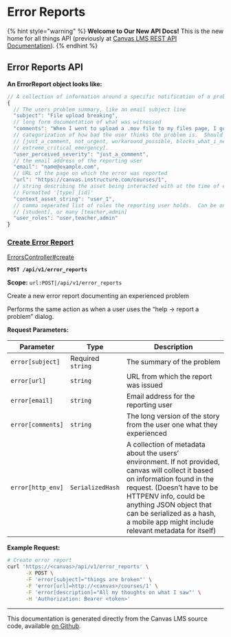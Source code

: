 # Error Reports

{% hint style="warning" %}
**Welcome to Our New API Docs!** This is the new home for all things API (previously at [Canvas LMS REST API Documentation](https://api.instructure.com)).
{% endhint %}

## Error Reports API

**An ErrorReport object looks like:**

```js
// A collection of information around a specific notification of a problem
{
  // The users problem summary, like an email subject line
  "subject": "File upload breaking",
  // long form documentation of what was witnessed
  "comments": "When I went to upload a .mov file to my files page, I got an error.  Retrying didn't help, other file types seem ok",
  // categorization of how bad the user thinks the problem is.  Should be one of
  // [just_a_comment, not_urgent, workaround_possible, blocks_what_i_need_to_do,
  // extreme_critical_emergency].
  "user_perceived_severity": "just_a_comment",
  // the email address of the reporting user
  "email": "name@example.com",
  // URL of the page on which the error was reported
  "url": "https://canvas.instructure.com/courses/1",
  // string describing the asset being interacted with at the time of error.
  // Formatted '[type]_[id]'
  "context_asset_string": "user_1",
  // comma seperated list of roles the reporting user holds.  Can be one
  // [student], or many [teacher,admin]
  "user_roles": "user,teacher,admin"
}
```

### [Create Error Report](#method.errors.create) <a href="#method.errors.create" id="method.errors.create"></a>

[ErrorsController#create](https://github.com/instructure/canvas-lms/blob/master/app/controllers/errors_controller.rb)

**`POST /api/v1/error_reports`**

**Scope:** `url:POST|/api/v1/error_reports`

Create a new error report documenting an experienced problem

Performs the same action as when a user uses the “help -> report a problem” dialog.

**Request Parameters:**

| Parameter         | Type              | Description                                                                                                                                                                                                                                                                                          |
| ----------------- | ----------------- | ---------------------------------------------------------------------------------------------------------------------------------------------------------------------------------------------------------------------------------------------------------------------------------------------------- |
| `error[subject]`  | Required `string` | The summary of the problem                                                                                                                                                                                                                                                                           |
| `error[url]`      | `string`          | URL from which the report was issued                                                                                                                                                                                                                                                                 |
| `error[email]`    | `string`          | Email address for the reporting user                                                                                                                                                                                                                                                                 |
| `error[comments]` | `string`          | The long version of the story from the user one what they experienced                                                                                                                                                                                                                                |
| `error[http_env]` | `SerializedHash`  | A collection of metadata about the users’ environment. If not provided, canvas will collect it based on information found in the request. (Doesn’t have to be HTTPENV info, could be anything JSON object that can be serialized as a hash, a mobile app might include relevant metadata for itself) |

**Example Request:**

```bash
# Create error report
curl 'https://<canvas>/api/v1/error_reports' \
      -X POST \
      -F 'error[subject]="things are broken"' \
      -F 'error[url]=http://<canvas>/courses/1' \
      -F 'error[description]="All my thoughts on what I saw"' \
      -H 'Authorization: Bearer <token>'
```

---

This documentation is generated directly from the Canvas LMS source code, available [on Github](https://github.com/instructure/canvas-lms).
